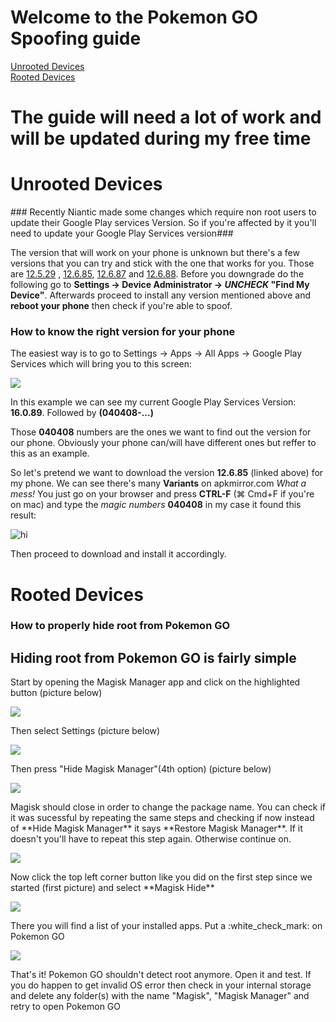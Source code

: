 # Welcome to the Pokemon GO Spoofing guide #

[Unrooted Devices](#Unrooted_Devices)<br>
[Rooted Devices](#Rooted_Devices)

# The guide will need a lot of work and will be updated during my free time #

<h1 id="Unrooted_Devices">Unrooted Devices</h1>
### Recently Niantic made some changes which require non root users to update their Google Play services Version. So if you're affected by it you'll need to update your Google Play Services version###

The version that will work on your phone is unknown but there's a few versions that you can try and stick with the one that works for you. Those are [12.5.29](https://www.apkmirror.com/apk/google-inc/google-play-services/google-play-services-12-5-29-release/) , [12.6.85](https://www.apkmirror.com/apk/google-inc/google-play-services/google-play-services-12-6-85-release/), [12.6.87](https://www.apkmirror.com/apk/google-inc/google-play-services/google-play-services-12-6-87-release/) and [12.6.88](https://www.apkmirror.com/apk/google-inc/google-play-services/google-play-services-12-6-88-release/). Before you downgrade do the following go to **Settings -> Device Administrator -> _UNCHECK_ "Find My Device"**. Afterwards proceed to install any version mentioned above and **reboot your phone** then check if you're able to spoof.

### How to know the right version for your phone ###

The easiest way is to go to Settings -> Apps -> All Apps -> Google Play Services which will bring you to this screen:

<img src="images/GooglePlayServices.png"/>

In this example we can see my current Google Play Services Version: **16.0.89**. Followed by **(040408-...)** 

Those **040408** numbers are the ones we want to find out the version for our phone. Obviously your phone can/will have different ones but reffer to this as an example.

So let's pretend we want to download the version **12.6.85** (linked above) for my phone. We can see there's many **Variants** on apkmirror.com _What a mess!_ You just go on your browser and press **CTRL-F** (⌘ Cmd+F if you're on mac) and type the _magic numbers_ **040408** in my case it found this result:

<img src="googleplayservices1.PNG" alt="hi" class="inline"/>

Then proceed to download and install it accordingly.

<h1 id="Rooted_Devices">Rooted Devices</h1>

<h3>How to properly hide root from Pokemon GO</h3>
<h2> Hiding root from Pokemon GO is fairly simple </h2>

<p>Start by opening the Magisk Manager app and click on the highlighted button (picture below) </p>
<img src="images/magisk_manager.jpg"/>
<p>Then select Settings (picture below) </p>
<img src="images/magisk_settings.png"/>
<p>Then press "Hide Magisk Manager"(4th option) (picture below)</p>
<img src="images/magisk_manager1.jpg"/>
<p>Magisk should close in order to change the package name. You can check if it was sucessful by repeating the same steps and checking if now instead of **Hide Magisk Manager** it says **Restore Magisk Manager**. If it doesn't you'll have to repeat this step again. Otherwise continue on.</p>
<img src="images/magisk_manager2.jpg">
<p>Now click the top left corner button like you did on the first step since we started (first picture) and select **Magisk Hide**</p>
<img src="images/magisk_manager3.png"/>
<p>There you will find a list of your installed apps. Put a :white_check_mark: on Pokemon GO </p>
<img src="images/magisk_manager4.png"/>
<p>That's it! Pokemon GO shouldn't detect root anymore. Open it and test. If you do happen to get invalid OS error then check in your internal storage and delete any folder(s) with the name "Magisk", "Magisk Manager" and retry to open Pokemon GO</p>
